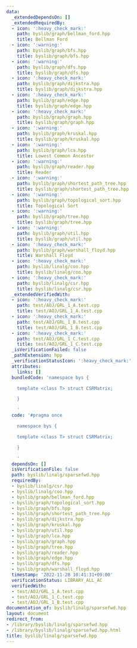 ```yaml
---
data:
  _extendedDependsOn: []
  _extendedRequiredBy:
  - icon: ':heavy_check_mark:'
    path: byslib/graph/bellman_ford.hpp
    title: Bellman Ford
  - icon: ':warning:'
    path: byslib/graph/bfs.hpp
    title: byslib/graph/bfs.hpp
  - icon: ':warning:'
    path: byslib/graph/dfs.hpp
    title: byslib/graph/dfs.hpp
  - icon: ':heavy_check_mark:'
    path: byslib/graph/dijkstra.hpp
    title: byslib/graph/dijkstra.hpp
  - icon: ':heavy_check_mark:'
    path: byslib/graph/edge.hpp
    title: byslib/graph/edge.hpp
  - icon: ':heavy_check_mark:'
    path: byslib/graph/graph.hpp
    title: byslib/graph/graph.hpp
  - icon: ':warning:'
    path: byslib/graph/kruskal.hpp
    title: byslib/graph/kruskal.hpp
  - icon: ':warning:'
    path: byslib/graph/lca.hpp
    title: Lowest Common Ancestor
  - icon: ':warning:'
    path: byslib/graph/reader.hpp
    title: Reader
  - icon: ':warning:'
    path: byslib/graph/shortest_path_tree.hpp
    title: byslib/graph/shortest_path_tree.hpp
  - icon: ':warning:'
    path: byslib/graph/topological_sort.hpp
    title: Topological Sort
  - icon: ':warning:'
    path: byslib/graph/tree.hpp
    title: byslib/graph/tree.hpp
  - icon: ':warning:'
    path: byslib/graph/util.hpp
    title: byslib/graph/util.hpp
  - icon: ':heavy_check_mark:'
    path: byslib/graph/warshall_floyd.hpp
    title: Warshall Floyd
  - icon: ':heavy_check_mark:'
    path: byslib/linalg/coo.hpp
    title: byslib/linalg/coo.hpp
  - icon: ':heavy_check_mark:'
    path: byslib/linalg/csr.hpp
    title: byslib/linalg/csr.hpp
  _extendedVerifiedWith:
  - icon: ':heavy_check_mark:'
    path: test/AOJ/GRL_1_A.test.cpp
    title: test/AOJ/GRL_1_A.test.cpp
  - icon: ':heavy_check_mark:'
    path: test/AOJ/GRL_1_B.test.cpp
    title: test/AOJ/GRL_1_B.test.cpp
  - icon: ':heavy_check_mark:'
    path: test/AOJ/GRL_1_C.test.cpp
    title: test/AOJ/GRL_1_C.test.cpp
  _isVerificationFailed: false
  _pathExtension: hpp
  _verificationStatusIcon: ':heavy_check_mark:'
  attributes:
    links: []
  bundledCode: 'namespace bys {

    template <class T> struct CSRMatrix;

    }

    '
  code: '#pragma once

    namespace bys {

    template <class T> struct CSRMatrix;

    }

    '
  dependsOn: []
  isVerificationFile: false
  path: byslib/linalg/sparsefwd.hpp
  requiredBy:
  - byslib/linalg/csr.hpp
  - byslib/linalg/coo.hpp
  - byslib/graph/bellman_ford.hpp
  - byslib/graph/topological_sort.hpp
  - byslib/graph/bfs.hpp
  - byslib/graph/shortest_path_tree.hpp
  - byslib/graph/dijkstra.hpp
  - byslib/graph/kruskal.hpp
  - byslib/graph/util.hpp
  - byslib/graph/lca.hpp
  - byslib/graph/graph.hpp
  - byslib/graph/tree.hpp
  - byslib/graph/reader.hpp
  - byslib/graph/edge.hpp
  - byslib/graph/dfs.hpp
  - byslib/graph/warshall_floyd.hpp
  timestamp: '2022-11-28 10:41:31+09:00'
  verificationStatus: LIBRARY_ALL_AC
  verifiedWith:
  - test/AOJ/GRL_1_A.test.cpp
  - test/AOJ/GRL_1_C.test.cpp
  - test/AOJ/GRL_1_B.test.cpp
documentation_of: byslib/linalg/sparsefwd.hpp
layout: document
redirect_from:
- /library/byslib/linalg/sparsefwd.hpp
- /library/byslib/linalg/sparsefwd.hpp.html
title: byslib/linalg/sparsefwd.hpp
---
```

